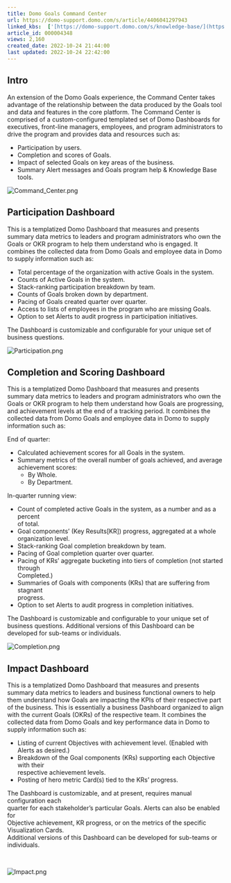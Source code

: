 ```yaml
---
title: Domo Goals Command Center
url: https://domo-support.domo.com/s/article/4406041297943
linked_kbs:  ['[https://domo-support.domo.com/s/knowledge-base/](https://domo-support.domo.com/s/knowledge-base/)', '[https://domo-support.domo.com/s/](https://domo-support.domo.com/s/)', '[https://domo-support.domo.com/s/topic/0TO5w000000ZamsGAC](https://domo-support.domo.com/s/topic/0TO5w000000ZamsGAC)', '[https://domo-support.domo.com/s/topic/0TO5w000000ZanmGAC](https://domo-support.domo.com/s/topic/0TO5w000000ZanmGAC)', '[https://domo-support.domo.com/s/article/4406041297943](https://domo-support.domo.com/s/article/4406041297943)', '[https://domo-support.domo.com/s/topic/0TO5w000000ZanmGAC/goals-center](https://domo-support.domo.com/s/topic/0TO5w000000ZanmGAC/goals-center)', '[https://domo-support.domo.com/s/article/360043429933](https://domo-support.domo.com/s/article/360043429933)', '[https://domo-support.domo.com/s/article/360043429953](https://domo-support.domo.com/s/article/360043429953)', '[https://domo-support.domo.com/s/article/360042925494](https://domo-support.domo.com/s/article/360042925494)', '[https://domo-support.domo.com/s/article/360043429913](https://domo-support.domo.com/s/article/360043429913)', '[https://domo-support.domo.com/s/article/4408174643607](https://domo-support.domo.com/s/article/4408174643607)', '[https://domo-support.domo.com/s/login/](https://domo-support.domo.com/s/login/)']
article_id: 000004348
views: 2,160
created_date: 2022-10-24 21:44:00
last updated: 2022-10-24 22:42:00
---
```




Intro
-----


An extension of the Domo Goals experience, the Command Center takes advantage of the relationship between the data produced by the Goals tool and data and features in the core platform. The Command Center is comprised of a custom-configured templated set of Domo Dashboards for executives, front-line managers, employees, and program administrators to drive the program and provides data and resources such as:


* Participation by users.
* Completion and scores of Goals.
* Impact of selected Goals on key areas of the business.
* Summary Alert messages and Goals program help & Knowledge Base tools.


![Command_Center.png](Command_Center.png)


Participation Dashboard
-----------------------


This is a templatized Domo Dashboard that measures and presents summary data metrics to leaders and program administrators who own the Goals or OKR program to help them understand who is engaged. It combines the collected data from Domo Goals and employee data in Domo to supply information such as:


* Total percentage of the organization with active Goals in the system.
* Counts of Active Goals in the system.
* Stack-ranking participation breakdown by team.
* Counts of Goals broken down by department.
* Pacing of Goals created quarter over quarter.
* Access to lists of employees in the program who are missing Goals.
* Option to set Alerts to audit progress in participation initiatives.


The Dashboard is customizable and configurable for your unique set of business questions.  
  



![Participation.png](Participation.png)


Completion and Scoring Dashboard
--------------------------------


This is a templatized Domo Dashboard that measures and presents summary data metrics to leaders and program administrators who own the Goals or OKR program to help them understand how Goals are progressing, and achievement levels at the end of a tracking period. It combines the collected data from Domo Goals and employee data in Domo to supply information such as:


End of quarter:


* Calculated achievement scores for all Goals in the system.
* Summary metrics of the overall number of goals achieved, and average achievement scores:
	+ By Whole.
	+ By Department.


In-quarter running view:


* Count of completed active Goals in the system, as a number and as a percent  
of total.
* Goal components’ (Key Results[KR]) progress, aggregated at a whole  
organization level.
* Stack-ranking Goal completion breakdown by team.
* Pacing of Goal completion quarter over quarter.
* Pacing of KRs’ aggregate bucketing into tiers of completion (not started through  
Completed.)
* Summaries of Goals with components (KRs) that are suffering from stagnant  
progress.
* Option to set Alerts to audit progress in completion initiatives.


The Dashboard is customizable and configurable to your unique set of business questions. Additional versions of this Dashboard can be developed for sub-teams or individuals.  
  
![Completion.png](Completion.png)


Impact Dashboard
----------------


This is a templatized Domo Dashboard that measures and presents summary data metrics to leaders and business functional owners to help them understand how Goals are impacting the KPIs of their respective part of the business. This is essentially a business Dashboard organized to align with the current Goals (OKRs) of the respective team. It combines the collected data from Domo Goals and key performance data in Domo to supply information such as:


* Listing of current Objectives with achievement level. (Enabled with Alerts as desired.)
* Breakdown of the Goal components (KRs) supporting each Objective with their  
respective achievement levels.
* Posting of hero metric Card(s) tied to the KRs’ progress.


The Dashboard is customizable, and at present, requires manual configuration each  
quarter for each stakeholder’s particular Goals. Alerts can also be enabled for  
Objective achievement, KR progress, or on the metrics of the specific Visualization Cards.  
Additional versions of this Dashboard can be developed for sub-teams or individuals.


 


![Impact.png](Impact.png)

